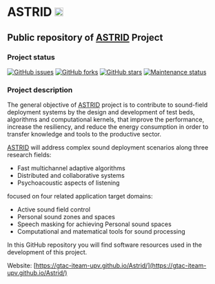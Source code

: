 # ASTRID <img src="https://gtac-iteam-upv.github.io/Astrid/images/astrid2.png" width=20>

## Public repository of [ASTRID](https://gtac-iteam-upv.github.io/Astrid/) Project


### Project status

[![GitHub issues](https://img.shields.io/github/issues/GTAC-ITEAM-UPV/Astrid?style=flat-square)](https://github.com/GTAC-ITEAM-UPV/Astrid/issues) 
[![GitHub forks](https://img.shields.io/github/forks/GTAC-ITEAM-UPV/Astrid?style=flat-square)](https://github.com/GTAC-ITEAM-UPV/Astrid/network) 
[![GitHub stars](https://img.shields.io/github/stars/GTAC-ITEAM-UPV/Astrid?style=flat-square)](https://github.com/GTAC-ITEAM-UPV/Astrid/stargazers)
[![Maintenance status](https://img.shields.io/maintenance/yes/2021?style=flat-square)]()

<!--
[![GitHub forks](https://img.shields.io/github/forks/File-New-Project/EarTrumpet?style=flat-square)](https://github.com/File-New-Project/EarTrumpet/network) 
[![GitHub stars](https://img.shields.io/github/stars/File-New-Project/EarTrumpet?style=flat-square)](https://github.com/File-New-Project/EarTrumpet/stargazers) 
[![GitHub license](https://img.shields.io/github/license/File-New-Project/EarTrumpet?style=flat-square)](https://github.com/File-New-Project/EarTrumpet/blob/master/LICENSE) 
[![Nuget package](https://img.shields.io/chocolatey/v/eartrumpet?style=flat-square)](https://chocolatey.org/packages/eartrumpet) 
[![Maintenance status](https://img.shields.io/maintenance/yes/2021?style=flat-square)
-->

### Project description


The general objective of [ASTRID](https://gtac-iteam-upv.github.io/Astrid/) project is to contribute to
sound-field deployment systems by the design and development of test beds, algorithms and
computational kernels, that improve the performance, increase the resiliency, and reduce the
energy consumption in order to transfer knowledge and tools to the productive sector. 

[ASTRID](https://gtac-iteam-upv.github.io/Astrid/) will
address complex sound deployment scenarios along three research fields: 
- Fast multichannel adaptive algorithms
- Distributed and collaborative systems
- Psychoacoustic aspects of listening


focused on four related application target domains: 
- Active sound field control
- Personal sound zones and spaces
- Speech masking for achieving Personal sound spaces
- Computational and matematical tools for sound processing

In this GitHub repository you will find software resources used in the development of this project.


Website: [https://gtac-iteam-upv.github.io/Astrid/](https://gtac-iteam-upv.github.io/Astrid/)